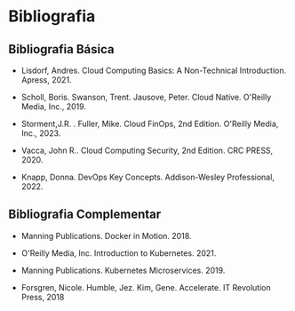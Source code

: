 # Bibliografia

## Bibliografia Básica

- Lisdorf, Andres. Cloud Computing Basics: A Non-Technical Introduction. Apress, 2021.

- Scholl, Boris. Swanson, Trent. Jausove, Peter. Cloud Native. O'Reilly Media, Inc., 2019.

- Storment,J.R. . Fuller, Mike.  Cloud FinOps, 2nd Edition. O'Reilly Media, Inc., 2023.

- Vacca, John R.. Cloud Computing Security, 2nd Edition. CRC PRESS, 2020.

- Knapp, Donna. DevOps Key Concepts. Addison-Wesley Professional, 2022.

## Bibliografia Complementar

- Manning Publications. Docker in Motion. 2018.

- O'Reilly Media, Inc. Introduction to Kubernetes. 2021.

- Manning Publications. Kubernetes Microservices. 2019.

- Forsgren, Nicole. Humble, Jez. Kim, Gene. Accelerate. IT Revolution Press, 2018